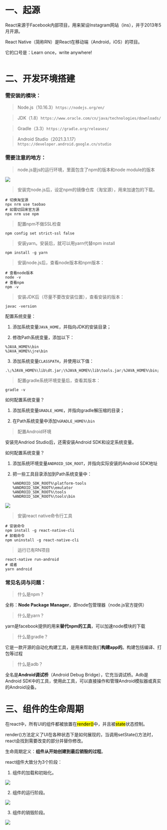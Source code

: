 # 一、起源

React来源于Facebook内部项目，用来架设Instagram网站（ins），并于2013年5月开源。

React Native（简称RN）是React在移动端（Android，iOS）的项目。

它的口号是：Learn once，write anywhere!

<img title="" src="../99.Images/64.png" alt="" data-align="inline">

# 二、开发环境搭建

### 需安装的模块：

> Node.js（10.16.3）`https://nodejs.org/en/`

> JDK（1.8）`https://www.oracle.com/cn/java/technologies/downloads/`

> Gradle（3.3）`https://gradle.org/releases/`

> Android Studio（2021.3.1.17）`https://developer.android.google.cn/studio`

### 需要注意的地方：

> node.js是js的运行环境，里面包含了npm的版本和node module的版本

![](..\99.Images\68.png)

> 安装完node.js后，设定npm的镜像仓库（淘宝源），用来加速包的下载。 

```shell
# 切换淘宝源
npx nrm use taobao
# 如需切回来官方源
npx nrm use npm
```

> 配置npm不做SSL检查

```shell
npm config set strict-ssl false
```

> 安装yarn。安装后，就可以用yarn代替npm install

```shell
npm install -g yarn
```

> 安装node.js后，查看node版本和npm版本：

```shell
# 查看node版本
node -v
# 查看npm
npm -v
```

> 安装JDK后（尽量不要改安装位置），查看安装的版本：

```shell
javac -version
```

配置系统变量：

1. 添加系统变量`JAVA_HOME`，并指向JDK的安装目录；

2. 修改Path系统变量，添加以下：

```shell
%JAVA_HOME%\bin
%JAVA_HOME%\jre\bin
```

3. 添加系统变量`CLASSPATH`，并使用以下值：

```shell
.\;%JAVA_HOME%\lib\dt.jar;\%JAVA_HOME%\lib\tools.jar;%JAVA_HOME%\bin;
```

> 配置gradle系统环境变量后，查看其版本：

```shell
gradle -v
```

如何配置系统变量？

1. 添加系统变量`GRADLE_HOME`，并指向gradle解压缩的目录；

2. 在Path系统变量中添加`%GRADLE_HOME%\bin`

> 配置Android环境

安装完Andriod Studio后，还需安装Android SDK和设定系统变量。

如何配置系统变量？

1. 添加系统环境变量`ANDROID_SDK_ROOT`，并指向实际安装的Android SDK地址

2. 把一些工具目录添加到Path系统变量中：
   
   ```shell
   %ANDROID_SDK_ROOT%\platform-tools  
   %ANDROID_SDK_ROOT%\emulator  
   %ANDROID_SDK_ROOT%\tools  
   %ANDROID_SDK_ROOT%\tools\bin
   ```

![](..\99.Images\69.png)

> 安装react native命令行工具

```shell
# 安装命令
npm install -g react-native-cli
# 卸载命令
npm uninstall -g react-native-cli
```

> 运行已有RN项目

```shell
react-native run-android
# 或者
yarn android
```

### 常见名词与问题：

> 什么是npm？

全称：**Node Package Manager**，即node包管理器（node.js官方提供）

> 什么是yarn？

yarn是facebook提供的用来**替代npm的工具**，可以加速node模块的下载

> 什么是gradle？

它是一款开源的自动化构建工具，是用来帮助我们**构建app的**。构建包括编译、打包等过程

> 什么是adb？

全名是**Android调试桥**（Android Debug Bridge），它充当调试桥。Adb是Android SDK中的工具，使用此工具，可以直接操作和管理Android模拟器或真实的Android设备。

# 三、组件的生命周期

在react中，所有UI的组件都被放置在<mark>render()</mark>中，并且被<mark>state</mark>状态控制。

render()方法定义了UI在各种状态下是如何展现的，当调用setState()方法时，react会找到需要改变的部分并替你修改。

生命周期定义：**组件从开始创建到最后销毁的过程**。

react组件大致分为3个阶段：

1. 组件的加载和初始化。

![](D:\MyStudy\99.Images\65.png)

2. 组件的运行阶段。

![](..\99.Images\66.png)

3. 组件的销毁阶段。

![](..\99.Images\67.png)
